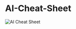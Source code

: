 # AI-Cheat-Sheet
![AI Cheat Sheet](https://user-images.githubusercontent.com/105699438/225234331-68132935-d568-42bc-b529-402f8e2cda89.png)
